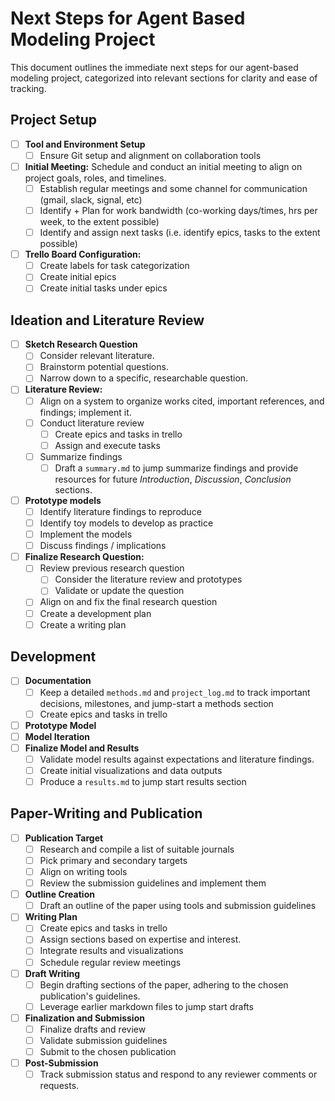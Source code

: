 # Next Steps for Agent Based Modeling Project

This document outlines the immediate next steps for our agent-based modeling project, categorized into relevant sections for clarity and ease of tracking.

## Project Setup

- [ ] **Tool and Environment Setup**
  - [ ] Ensure Git setup and alignment on collaboration tools
- [ ] **Initial Meeting:** Schedule and conduct an initial meeting to align on project goals, roles, and timelines.
  - [ ] Establish regular meetings and some channel for communication (gmail, slack, signal, etc)
  - [ ] Identify + Plan for work bandwidth (co-working days/times, hrs per week, to the extent possible)
  - [ ] Identify and assign next tasks (i.e. identify epics, tasks to the extent possible)
- [ ] **Trello Board Configuration:**
  - [ ] Create labels for task categorization
  - [ ] Create initial epics
  - [ ] Create initial tasks under epics

## Ideation and Literature Review

- [ ] **Sketch Research Question**
  - [ ] Consider relevant literature.
  - [ ] Brainstorm potential questions.
  - [ ] Narrow down to a specific, researchable question.

- [ ] **Literature Review:**
  - [ ] Align on a system to organize works cited, important references, and findings; implement it.
  - [ ] Conduct literature review
    - [ ] Create epics and tasks in trello
    - [ ] Assign and execute tasks
  - [ ] Summarize findings
    - [ ] Draft a `summary.md` to jump summarize findings and provide resources for future *Introduction*, *Discussion*, *Conclusion* sections.

- [ ] **Prototype models**
  - [ ] Identify literature findings to reproduce
  - [ ] Identify toy models to develop as practice
  - [ ] Implement the models
  - [ ] Discuss findings / implications

- [ ] **Finalize Research Question:**
  - [ ] Review previous research question
    - [ ] Consider the literature review and prototypes
    - [ ] Validate or update the question
  - [ ] Align on and fix the final research question
  - [ ] Create a development plan
  - [ ] Create a writing plan

## Development

- [ ] **Documentation**
  - [ ] Keep a detailed `methods.md` and `project_log.md` to track important decisions, milestones, and jump-start a methods section
  - [ ] Create epics and tasks in trello
- [ ] **Prototype Model**
- [ ] **Model Iteration**
- [ ] **Finalize Model and Results**
  - [ ] Validate model results against expectations and literature findings.
  - [ ] Create initial visualizations and data outputs
  - [ ] Produce a `results.md` to jump start results section

## Paper-Writing and Publication

- [ ] **Publication Target**
  - [ ] Research and compile a list of suitable journals
  - [ ] Pick primary and secondary targets
  - [ ] Align on writing tools
  - [ ] Review the submission guidelines and implement them

- [ ] **Outline Creation**
  - [ ] Draft an outline of the paper using tools and submission guidelines

- [ ] **Writing Plan**
  - [ ] Create epics and tasks in trello
  - [ ] Assign sections based on expertise and interest.
  - [ ] Integrate results and visualizations
  - [ ] Schedule regular review meetings
  
- [ ] **Draft Writing**
  - [ ] Begin drafting sections of the paper, adhering to the chosen publication's guidelines.
  - [ ] Leverage earlier markdown files to jump start drafts
  
- [ ] **Finalization and Submission**
  - [ ] Finalize drafts and review
  - [ ] Validate submission guidelines
  - [ ] Submit to the chosen publication

- [ ] **Post-Submission**
  - [ ] Track submission status and respond to any reviewer comments or requests.
